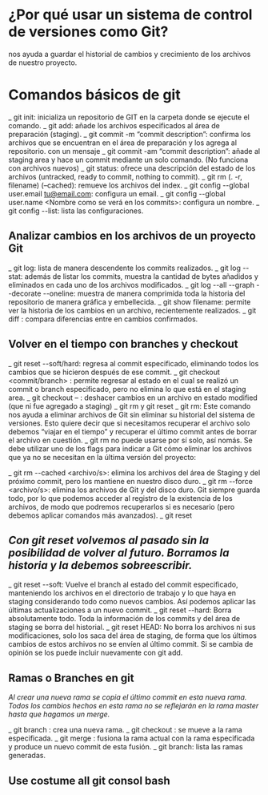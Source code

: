 # ¿Por qué usar un sistema de control de versiones como Git?
nos ayuda a guardar el historial de cambios y crecimiento de los archivos de nuestro proyecto.

# Comandos básicos de git 

_ git init: inicializa un repositorio de GIT en la carpeta donde se ejecute el comando.
_ git add: añade los archivos especificados al área de preparación (staging).
_ git commit -m “commit description”: confirma los archivos que se encuentran en el área de preparación y los agrega al repositorio. con un mensaje
_ git commit -am “commit description”: añade al staging area y hace un commit mediante un solo comando. (No funciona con archivos nuevos)
_ git status: ofrece una descripción del estado de los archivos (untracked, ready to commit, nothing to commit).
_ git rm (. -r, filename) (–cached): remueve los archivos del index.
_ git config --global user.email tu@email.com: configura un email.
_ git config --global user.name <Nombre como se verá en los commits>: configura un nombre.
_ git config --list: lista las configuraciones.
## Analizar cambios en los archivos de un proyecto Git
_ git log: lista de manera descendente los commits realizados.
_ git log --stat: además de listar los commits, muestra la cantidad de bytes añadidos y eliminados en cada uno de los archivos modificados.
_ git log --all --graph --decorate --oneline: muestra de manera comprimida toda la historia del repositorio de manera gráfica y embellecida.
_ git show filename: permite ver la historia de los cambios en un archivo, recientemente realizados.
_ git diff <commit1> <commit2>: compara diferencias entre en cambios confirmados.

## Volver en el tiempo con branches y checkout

_ git reset <commit> --soft/hard: regresa al commit especificado, eliminando todos los cambios que se hicieron después de ese commit.
_ git checkout <commit/branch> <filename>: permite regresar al estado en el cual se realizó un commit o branch especificado, pero no elimina lo que está en el staging area.
_ git checkout – <filePath>: deshacer cambios en un archivo en estado modified (que ni fue agregado a staging)
_ git rm y git reset
_ git rm: Este comando nos ayuda a eliminar archivos de Git sin eliminar su historial del sistema de versiones. Esto quiere decir que si necesitamos recuperar el archivo solo debemos “viajar en el tiempo” y recuperar el último commit antes de borrar el archivo en cuestión.
_ git rm no puede usarse por sí solo, así nomás. Se debe utilizar uno de los flags para indicar a Git cómo eliminar los archivos que ya no se necesitan en la última versión del proyecto:

_ git rm --cached <archivo/s>: elimina los archivos del área de Staging y del próximo commit, pero los mantiene en nuestro disco duro.
_ git rm --force <archivo/s>: elimina los archivos de Git y del disco duro. Git siempre guarda todo, por lo que podemos acceder al registro de la existencia de los archivos, de modo que podremos recuperarlos si es necesario (pero debemos aplicar comandos más avanzados).
_ git reset

## *Con git reset volvemos al pasado sin la posibilidad de volver al futuro. Borramos la historia y la debemos sobreescribir.*

_ git reset --soft: Vuelve el branch al estado del commit especificado, manteniendo los archivos en el directorio de trabajo y lo que haya en staging considerando todo como nuevos cambios. Así podemos aplicar las últimas actualizaciones a un nuevo commit.
_ git reset --hard: Borra absolutamente todo. Toda la información de los commits y del área de staging se borra del historial.
_ git reset HEAD: No borra los archivos ni sus modificaciones, solo los saca del área de staging, de forma que los últimos cambios de estos archivos no se envíen al último commit. Si se cambia de opinión se los puede incluir nuevamente con git add.

## Ramas o Branches en git
*Al crear una nueva rama se copia el último commit en esta nueva rama. Todos los cambios hechos en esta rama no se reflejarán en la rama master hasta que hagamos un merge.*

_ git branch <new branch>: crea una nueva rama.
_ git checkout <branch name>: se mueve a la rama especificada.
_ git merge <branch name>: fusiona la rama actual con la rama especificada y produce un nuevo commit de esta fusión.
_ git branch: lista las ramas generadas.

## Use costume all git consol bash